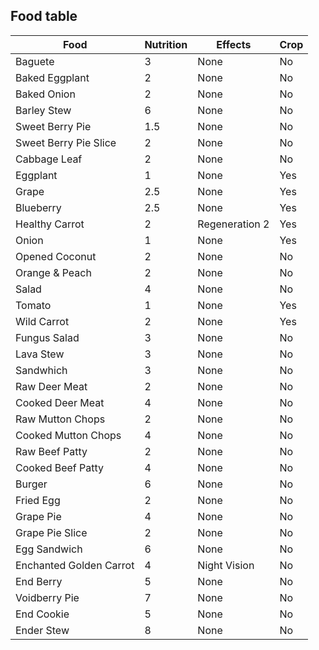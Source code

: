 ## Food table
| Food            | Nutrition          | Effects | Crop |
|-----------------|---------------------|---------|---------|
| Baguete         | 3 | None    | No|
| Baked Eggplant  | 2                  | None         | No
| Baked Onion     | 2                    | None         | No
| Barley Stew     | 6                   | None         | No
| Sweet Berry Pie | 1.5                  | None         | No
| Sweet Berry Pie Slice | 2                    | None         | No
| Cabbage Leaf | 2                    | None         | No
| Eggplant | 1                    | None         | Yes
| Grape | 2.5                     | None         | Yes
| Blueberry | 2.5                     | None         | Yes
| Healthy Carrot | 2                     | Regeneration 2         | Yes
| Onion | 1                     | None         | Yes
| Opened Coconut | 2                    | None         | No
| Orange & Peach | 2                    | None         | No
| Salad | 4                    | None         | No
| Tomato | 1                    | None         | Yes
| Wild Carrot | 2                    | None         | Yes
| Fungus Salad | 3                    | None         | No
| Lava Stew | 3                    | None         | No
| Sandwhich | 3                    | None         | No
| Raw Deer Meat | 2                    | None         | No
| Cooked Deer Meat | 4                    | None         | No
| Raw Mutton Chops | 2                    | None         | No
| Cooked Mutton Chops | 4                    | None         | No
| Raw Beef Patty | 2                    | None         | No
| Cooked Beef Patty | 4                    | None         | No
| Burger | 6                    | None         | No
| Fried Egg | 2                    | None         | No
| Grape Pie | 4                    | None         | No
| Grape Pie Slice | 2                    | None         | No
| Egg Sandwich | 6                    | None         | No
| Enchanted Golden Carrot | 4                    | Night Vision         | No
| End Berry | 5                    | None         | No
| Voidberry Pie | 7                    | None         | No
| End Cookie | 5                    | None         | No
| Ender Stew | 8                    | None         | No